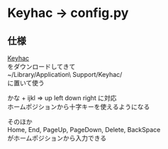 # Keyhac -> config.py

## 仕様
[Keyhac](https://sites.google.com/site/craftware/keyhac-ja)  
をダウンロードしてきて  
~/Library/Application\ Support/Keyhac/  
に置いて使う  

かな + ijkl => up left down right に対応  
ホームポジションから十字キーを使えるようになる

そのほか  
Home, End, PageUp, PageDown, Delete, BackSpace  
がホームポジションから入力できる  
